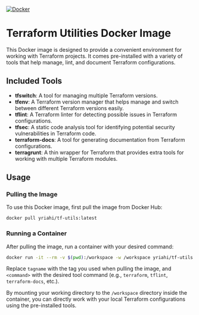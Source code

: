 [![Docker](https://github.com/yriahi/tf-utils/actions/workflows/docker.yml/badge.svg)](https://github.com/yriahi/tf-utils/actions/workflows/docker.yml)

# Terraform Utilities Docker Image

This Docker image is designed to provide a convenient environment for working with Terraform projects. It comes pre-installed with a variety of tools that help manage, lint, and document Terraform configurations.

## Included Tools

- **tfswitch**: A tool for managing multiple Terraform versions.
- **tfenv**: A Terraform version manager that helps manage and switch between different Terraform versions easily.
- **tflint**: A Terraform linter for detecting possible issues in Terraform configurations.
- **tfsec**: A static code analysis tool for identifying potential security vulnerabilities in Terraform code.
- **terraform-docs**: A tool for generating documentation from Terraform configurations.
- **terragrunt**: A thin wrapper for Terraform that provides extra tools for working with multiple Terraform modules.

## Usage

### Pulling the Image

To use this Docker image, first pull the image from Docker Hub:

```bash
docker pull yriahi/tf-utils:latest
```

### Running a Container

After pulling the image, run a container with your desired command:

```bash
docker run -it --rm -v $(pwd):/workspace -w /workspace yriahi/tf-utils:latest <command>
```

Replace `tagname` with the tag you used when pulling the image, and `<command>` with the desired tool command (e.g., `terraform`, `tflint`, `terraform-docs`, etc.).

By mounting your working directory to the `/workspace` directory inside the container, you can directly work with your local Terraform configurations using the pre-installed tools.
